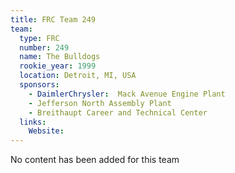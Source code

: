 ```yaml
---
title: FRC Team 249
team:
  type: FRC
  number: 249
  name: The Bulldogs
  rookie_year: 1999
  location: Detroit, MI, USA
  sponsors:
    - DaimlerChrysler:  Mack Avenue Engine Plant
    - Jefferson North Assembly Plant
    - Breithaupt Career and Technical Center
  links:
    Website: 
---
```

No content has been added for this team